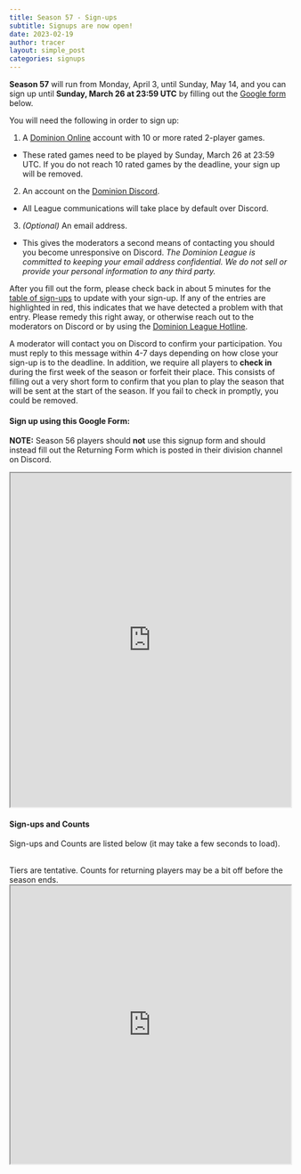 ```yaml
---
title: Season 57 - Sign-ups
subtitle: Signups are now open!
date: 2023-02-19
author: tracer
layout: simple_post
categories: signups
---
```

**Season 57** will run from Monday, April 3, until Sunday, May 14, and you can sign up until **Sunday, March 26 at 23:59 UTC** by filling out the [Google form](#sign-up-using-this-google-form) below.

You will need the following in order to sign up:

1. A [Dominion Online](https://dominion.games) account with 10 or more rated 2-player games.

* These rated games need to be played by Sunday, March 26 at 23:59 UTC. If you do not reach 10 rated games by the deadline, your sign up will be removed.

2. An account on the [Dominion Discord](https://discord.gg/vMmmMBu).

* All League communications will take place by default over Discord.

3. *(Optional)* An email address.

* This gives the moderators a second means of contacting you should you become unresponsive on Discord. *The Dominion League is committed to keeping your email address confidential. We do not sell or provide your personal information to any third party.*

After you fill out the form, please check back in about 5 minutes for the [table of sign-ups](#sign-ups-and-counts) to update with your sign-up. If any of the entries are highlighted in red, this indicates that we have detected a problem with that entry. Please remedy this right away, or otherwise reach out to the moderators on Discord or by using the [Dominion League Hotline](http://dominionleague.org/hotline).

A moderator will contact you on Discord to confirm your participation. You must reply to this message within 4-7 days depending on how close your sign-up is to the deadline. In addition, we require all players to **check in** during the first week of the season or forfeit their place. This consists of filling out a very short form to confirm that you plan to play the season that will be sent at the start of the season. If you fail to check in promptly, you could be removed.

#### Sign up using this Google Form:

**NOTE:** Season 56 players should **not** use this signup form and should instead fill out the Returning Form which is posted in their division channel on Discord.
<br>

<div class="sheets">

<iframe src="https://docs.google.com/forms/d/e/1FAIpQLSeCFtNB36YHSQpvLnPKwR4DDo3atvmrZLLiasVIGrJrYCIZAQ/viewform?embedded=true" width="100%" height="600">Loading…</iframe>
</div>

#### Sign-ups and Counts

Sign-ups and Counts are listed below (it may take a few seconds to load).

<br>
Tiers are tentative. Counts for returning players may be a bit off before the season ends.

<div class="sheets">
  <iframe src="https://https://docs.google.com/spreadsheets/d/1Pp2vlqN9dnBchrxfLIj-GaHi2tCP_bxpAjIrqUSE3hQ/pubhtml" height="500" width="100%">Loading...</iframe>
</div>